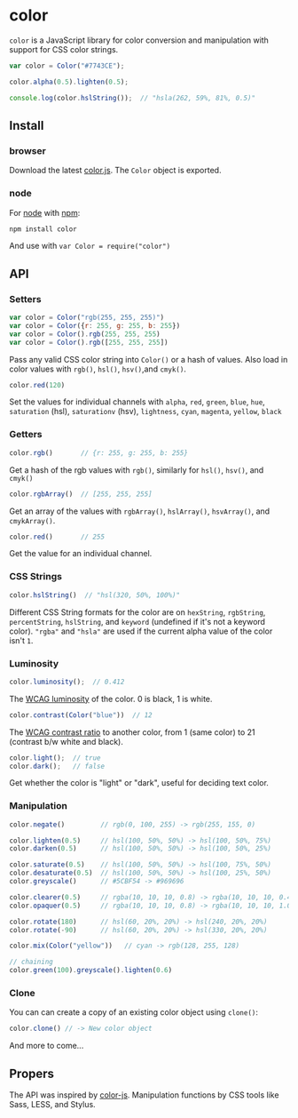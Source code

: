 # color
`color` is a JavaScript library for color conversion and manipulation with support for CSS color strings.

```javascript
var color = Color("#7743CE");

color.alpha(0.5).lighten(0.5);

console.log(color.hslString());  // "hsla(262, 59%, 81%, 0.5)"
```	

## Install

### browser
Download the latest [color.js](https://github.com/harthur/color/tree/gh-pages). The `Color` object is exported.

### node
For [node](http://nodejs.org) with [npm](http://npmjs.org):

```bash
npm install color
```

And use with `var Color = require("color")`

## API

### Setters

```javascript
var color = Color("rgb(255, 255, 255)")
var color = Color({r: 255, g: 255, b: 255})
var color = Color().rgb(255, 255, 255)
var color = Color().rgb([255, 255, 255])
```
Pass any valid CSS color string into `Color()` or a hash of values. Also load in color values with `rgb()`, `hsl()`, `hsv()`,and `cmyk()`.

```javascript
color.red(120)
```
Set the values for individual channels with `alpha`, `red`, `green`, `blue`, `hue`, `saturation` (hsl), `saturationv` (hsv), `lightness`, `cyan`, `magenta`, `yellow`, `black`

### Getters


```javascript
color.rgb()       // {r: 255, g: 255, b: 255}
```
Get a hash of the rgb values with `rgb()`, similarly for `hsl()`, `hsv()`, and `cmyk()`

```javascript
color.rgbArray()  // [255, 255, 255]
```
Get an array of the values with `rgbArray()`, `hslArray()`, `hsvArray()`, and `cmykArray()`.

```javascript
color.red()       // 255
```
Get the value for an individual channel.

### CSS Strings

```javascript
color.hslString()  // "hsl(320, 50%, 100%)"
```

Different CSS String formats for the color are on `hexString`, `rgbString`, `percentString`, `hslString`, and `keyword` (undefined if it's not a keyword color). `"rgba"` and `"hsla"` are used if the current alpha value of the color isn't `1`.

### Luminosity

```javascript
color.luminosity();  // 0.412
```
The [WCAG luminosity](http://www.w3.org/TR/WCAG20/#relativeluminancedef) of the color. 0 is black, 1 is white.

```javascript
color.contrast(Color("blue"))  // 12
```
The [WCAG contrast ratio](http://www.w3.org/TR/WCAG20/#contrast-ratiodef) to another color, from 1 (same color) to 21 (contrast b/w white and black).

```javascript
color.light();  // true
color.dark();   // false
```
Get whether the color is "light" or "dark", useful for deciding text color.

### Manipulation

```javascript
color.negate()         // rgb(0, 100, 255) -> rgb(255, 155, 0)

color.lighten(0.5)     // hsl(100, 50%, 50%) -> hsl(100, 50%, 75%)
color.darken(0.5)      // hsl(100, 50%, 50%) -> hsl(100, 50%, 25%)

color.saturate(0.5)    // hsl(100, 50%, 50%) -> hsl(100, 75%, 50%)
color.desaturate(0.5)  // hsl(100, 50%, 50%) -> hsl(100, 25%, 50%)
color.greyscale()      // #5CBF54 -> #969696

color.clearer(0.5)     // rgba(10, 10, 10, 0.8) -> rgba(10, 10, 10, 0.4)
color.opaquer(0.5)     // rgba(10, 10, 10, 0.8) -> rgba(10, 10, 10, 1.0)

color.rotate(180)      // hsl(60, 20%, 20%) -> hsl(240, 20%, 20%)
color.rotate(-90)      // hsl(60, 20%, 20%) -> hsl(330, 20%, 20%)

color.mix(Color("yellow"))   // cyan -> rgb(128, 255, 128)

// chaining
color.green(100).greyscale().lighten(0.6)
```

### Clone

You can can create a copy of an existing color object using `clone()`:

```javascript
color.clone() // -> New color object
```

And more to come...

## Propers

The API was inspired by [color-js](https://github.com/brehaut/color-js). Manipulation functions by CSS tools like Sass, LESS, and Stylus.
